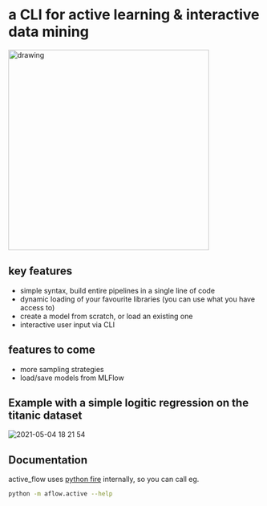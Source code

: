 # a CLI for active learning & interactive data mining
<img src="https://user-images.githubusercontent.com/2931080/117039599-3e82c300-ad09-11eb-9749-189730d3b196.png" alt="drawing" width="400"/>


## key features
- simple syntax, build entire pipelines in a single line of code
- dynamic loading of your favourite libraries (you can use what you have access to)
- create a model from scratch, or load an existing one
- interactive user input via CLI

## features to come
- more sampling strategies
- load/save models from MLFlow


## Example with a simple logitic regression on the titanic dataset
![2021-05-04 18 21 54](https://user-images.githubusercontent.com/2931080/117036759-13e33b00-ad06-11eb-8bb8-709524637f52.gif)


## Documentation
active_flow uses [python fire](https://github.com/google/python-fire) internally, so you can call eg.
```bash
python -m aflow.active --help
```
